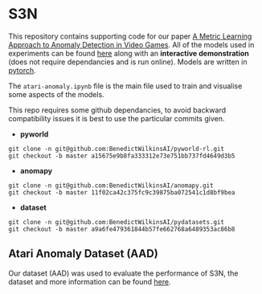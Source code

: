 # S3N

This repository contains supporting code for our paper [A Metric Learning Approach to Anomaly Detection in Video Games](https://arxiv.org/abs/2005.10211). All of the models used in experiments can be found [here](https://www.kaggle.com/benedictwilkinsai/s3n-pretrained-models) along with an **interactive demonstration** (does not require dependancies and is run online). Models are written in [pytorch](https://pytorch.org/).

The `atari-anomaly.ipynb` file is the main file used to train and visualise some aspects of the models.

This repo requires some github dependancies, to avoid backward compatibility issues it is best to use the particular commits given.

* **pyworld**
```
git clone -n git@github.com:BenedictWilkinsAI/pyworld-rl.git
git checkout -b master a15675e9b8fa333312e73e751bb737fd4649d3b5
```
* **anomapy**
```
git clone -n git@github.com:BenedictWilkinsAI/anomapy.git
git checkout -b master 11f02ca42c375fc9c39875ba072541c1d8bf9bea
```
* **dataset**
```
git clone -n git@github.com:BenedictWilkinsAI/pydatasets.git
git checkout -b master a9a6fe479361844b57fe662768a6489353ac86b8
```

## Atari Anomaly Dataset (AAD)

Our dataset (AAD) was used to evaluate the performance of S3N, the dataset and more information can be found [here](https://www.kaggle.com/benedictwilkinsai/atari-anomaly-dataset-aad).
